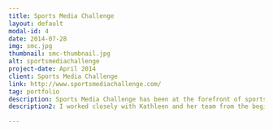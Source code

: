 ```yaml
---
title: Sports Media Challenge
layout: default
modal-id: 4
date: 2014-07-28
img: smc.jpg
thumbnail: smc-thumbnail.jpg
alt: sportsmediachallenge
project-date: April 2014
client: Sports Media Challenge
link: http://www.sportsmediachallenge.com/
tag: portfolio
description: Sports Media Challenge has been at the forefront of sports media and communication, providing cutting edge, high quality services. Their amazing President and Founder, Kathleen Hessert, trains athletes, coaches, teams, leagues and professionals at various levels, to maximize public exposure while minimizing risks. They wanted a website and brand redesign, with full analytics and SEO support.
description2: I worked closely with Kathleen and her team from the beginning design and wireframe stage until the final website was completed. We built out a CMS blog for their team to manage, and I provided training and support on blog posting, content creation, SEO advice, and more. I managed weekly phone calls with timelines and agendas during the build phases, and provided monthly SEO and analytics results after their new site was live.

---
```


